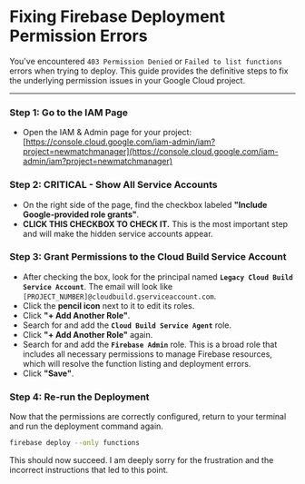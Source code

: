 # Fixing Firebase Deployment Permission Errors

You've encountered `403 Permission Denied` or `Failed to list functions` errors when trying to deploy. This guide provides the definitive steps to fix the underlying permission issues in your Google Cloud project.

---

### Step 1: Go to the IAM Page

*   Open the IAM & Admin page for your project: [https://console.cloud.google.com/iam-admin/iam?project=newmatchmanager](https://console.cloud.google.com/iam-admin/iam?project=newmatchmanager)

### Step 2: CRITICAL - Show All Service Accounts

*   On the right side of the page, find the checkbox labeled **"Include Google-provided role grants"**.
*   **CLICK THIS CHECKBOX TO CHECK IT.** This is the most important step and will make the hidden service accounts appear.

### Step 3: Grant Permissions to the Cloud Build Service Account

*   After checking the box, look for the principal named **`Legacy Cloud Build Service Account`**. The email will look like `[PROJECT_NUMBER]@cloudbuild.gserviceaccount.com`.
*   Click the **pencil icon** next to it to edit its roles.
*   Click **"+ Add Another Role"**.
*   Search for and add the **`Cloud Build Service Agent`** role.
*   Click **"+ Add Another Role"** again.
*   Search for and add the **`Firebase Admin`** role. This is a broad role that includes all necessary permissions to manage Firebase resources, which will resolve the function listing and deployment errors.
*   Click **"Save"**.

### Step 4: Re-run the Deployment

Now that the permissions are correctly configured, return to your terminal and run the deployment command again.

```bash
firebase deploy --only functions
```

This should now succeed. I am deeply sorry for the frustration and the incorrect instructions that led to this point.
